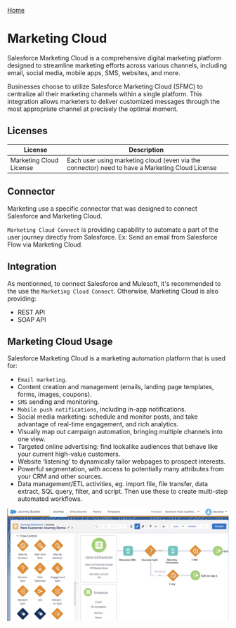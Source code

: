 [Home](../../README.md)
# Marketing Cloud
Salesforce Marketing Cloud is a comprehensive digital marketing platform designed to streamline marketing efforts across various channels, including email, social media, mobile apps, SMS, websites, and more.

Businesses choose to utilize Salesforce Marketing Cloud (SFMC) to centralize all their marketing channels within a single platform. This integration allows marketers to deliver customized messages through the most appropriate channel at precisely the optimal moment.

## Licenses
|License| Description|
|--|--|
|Marketing Cloud License| Each user using marketing cloud (even via the connector) need to have a Marketing Cloud License|

## Connector
Marketing use a specific connector that was designed to connect Salesforce and Marketing Cloud.

`Marketing Cloud Connect` is providing capability to automate a part of the user journey directly from Salesforce.
Ex: Send an email from Salesforce Flow via Marketing Cloud.

## Integration
As mentionned, to connect Salesforce and Mulesoft, it's recommended to the use the `Marketing Cloud Connect`.
Otherwise, Marketing Cloud is also providing: 
- REST API
- SOAP API

## Marketing Cloud Usage

Salesforce Marketing Cloud is a marketing automation platform that is used for:

- `Email marketing`.
- Content creation and management (emails, landing page templates, forms, images, coupons).
- `SMS` sending and monitoring.
- `Mobile push notifications`, including in-app notifications.
- Social media marketing: schedule and monitor posts, and take advantage of real-time engagement, and rich analytics.
- Visually map out campaign automation, bringing multiple channels into one view.
- Targeted online advertising: find lookalike audiences that behave like your current high-value customers.
- Website ‘listening’ to dynamically tailor webpages to prospect interests.
- Powerful segmentation, with access to potentially many attributes from your CRM and other sources.
- Data management/ETL activities, eg. import file, file transfer, data extract, SQL query, filter, and script. Then use these to create multi-step automated workflows.

![Journey](../../Images/CTA%20-%20Diagrams%20-%20Marketing%20Cloud%20-%20Journey%20Builder.png)

